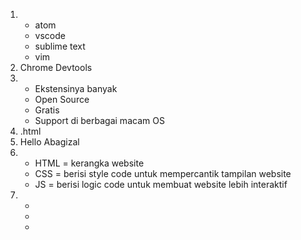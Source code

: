 1.  - atom
    - vscode
    - sublime text
    - vim
2.  Chrome Devtools
3.  - Ekstensinya banyak
    - Open Source
    - Gratis
    - Support di berbagai macam OS
4.  .html
5.  Hello Abagizal
6.  - HTML = kerangka website
    - CSS = berisi style code untuk mempercantik tampilan website
    - JS = berisi logic code untuk membuat website lebih interaktif
7.  - <head>
    - <body>
    - <title>
8.  Untuk mempermudah para programmer / developer untuk mempelajari dan    menggunakan tools/bahasa tersebut.
9.  Menonaktifkan kode / tulisan agar tidak terbaca oleh browswer.
10.  - Semantic HTML menggunakan tag khusus sesuai isi konten, SEO friendly dan mudah dibedakan dengan tag lainnya.
     - Non Semantic HTML menggunakan tag HTML biasa, jika project skala kecil masih mudah dibaca, tetapi jika sudah project skala besar, sangat sulit dibaca.
